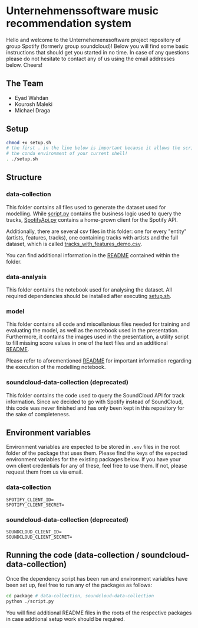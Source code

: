 # Unternehmenssoftware music recommendation system

Hello and welcome to the Unternehemenssoftware project repository of group Spotify (formerly group soundcloud)! Below you will find some basic instructions that should get you started in no time. In case of any questions please do not hesitate to contact any of us using the email addresses below. Cheers!

## The Team

- Eyad Wahdan
- Kourosh Maleki
- Michael Draga

## Setup

```bash
chmod +x setup.sh
# the first . in the line below is important because it allows the script to change
# the conda environment of your current shell!
. ./setup.sh
```

## Structure

### data-collection

This folder contains all files used to generate the dataset used for modelling. While [script.py](./data-collection/script.py) contains the business logic used to query the tracks, [SpotifyApi.py](./data-collection/script.py) contains a home-grown client for the Spotify API.

Additionally, there are several csv files in this folder: one for every "entity" (artists, features, tracks), one containing tracks with artists and the full dataset, which is called [tracks_with_features_demo.csv](./data-collection/tracks_with_artists.csv).

You can find additional information in the [README](./data-collection/README.md) contained within the folder.

### data-analysis

This folder contains the notebook used for analysing the dataset. All required dependencies should be installed after executing [setup.sh](./setup.sh).

### model

This folder contains all code and miscellanious files needed for training and evaluating the model, as well as the notebook used in the presentation. Furthermore, it contains the images used in the presentation, a utility script to fill missing score values in one of the text files and an additional [README](./model/README.md).

Please refer to aforementioned [README](./model/README.md) for important information regarding the execution of the modelling notebook.

### soundcloud-data-collection (deprecated)

This folder contains the code used to query the SoundCloud API for track information. Since we decided to go with Spotify instead of SoundCloud, this code was never finished and has only been kept in this repository for the sake of completeness.

## Environment variables

Environment variables are expected to be stored in `.env` files in the root folder of the package that uses them. Please find the keys of the expected environment variables for the existing packages below. If you have your own client credentials for any of these, feel free to use them. If not, please request them from us via email.

### data-collection

```env
SPOTIFY_CLIENT_ID=
SPOTIFY_CLIENT_SECRET=
```

### soundcloud-data-collection (deprecated)

```env
SOUNDCLOUD_CLIENT_ID=
SOUNDCLOUD_CLIENT_SECRET=
```

## Running the code (data-collection / soundcloud-data-collection)

Once the dependency script has been run and environment variables have been set up, feel free to run any of the packages as follows:

```bash
cd package # data-collection, soundcloud-data-collection
python ./script.py
```

You will find additional README files in the roots of the respective packages in case addtional setup work should be required.
